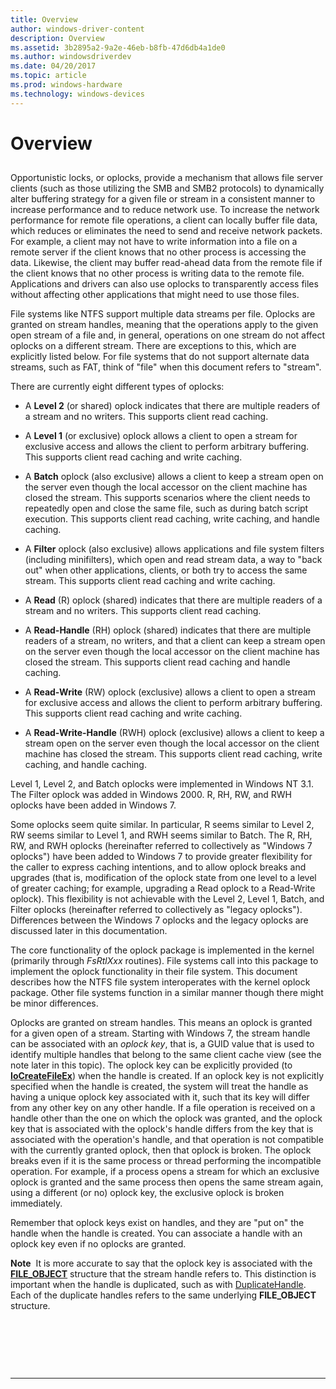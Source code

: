 ```yaml
---
title: Overview
author: windows-driver-content
description: Overview
ms.assetid: 3b2895a2-9a2e-46eb-b8fb-47d6db4a1de0
ms.author: windowsdriverdev
ms.date: 04/20/2017
ms.topic: article
ms.prod: windows-hardware
ms.technology: windows-devices
---
```


# Overview


## <span id="ddk_network_redirector_design_and_performance_if"></span><span id="DDK_NETWORK_REDIRECTOR_DESIGN_AND_PERFORMANCE_IF"></span>


Opportunistic locks, or oplocks, provide a mechanism that allows file server clients (such as those utilizing the SMB and SMB2 protocols) to dynamically alter buffering strategy for a given file or stream in a consistent manner to increase performance and to reduce network use. To increase the network performance for remote file operations, a client can locally buffer file data, which reduces or eliminates the need to send and receive network packets. For example, a client may not have to write information into a file on a remote server if the client knows that no other process is accessing the data. Likewise, the client may buffer read-ahead data from the remote file if the client knows that no other process is writing data to the remote file. Applications and drivers can also use oplocks to transparently access files without affecting other applications that might need to use those files.

File systems like NTFS support multiple data streams per file. Oplocks are granted on stream handles, meaning that the operations apply to the given open stream of a file and, in general, operations on one stream do not affect oplocks on a different stream. There are exceptions to this, which are explicitly listed below. For file systems that do not support alternate data streams, such as FAT, think of "file" when this document refers to "stream".

There are currently eight different types of oplocks:

-   A **Level 2** (or shared) oplock indicates that there are multiple readers of a stream and no writers. This supports client read caching.

-   A **Level 1** (or exclusive) oplock allows a client to open a stream for exclusive access and allows the client to perform arbitrary buffering. This supports client read caching and write caching.

-   A **Batch** oplock (also exclusive) allows a client to keep a stream open on the server even though the local accessor on the client machine has closed the stream. This supports scenarios where the client needs to repeatedly open and close the same file, such as during batch script execution. This supports client read caching, write caching, and handle caching.

-   A **Filter** oplock (also exclusive) allows applications and file system filters (including minifilters), which open and read stream data, a way to "back out" when other applications, clients, or both try to access the same stream. This supports client read caching and write caching.

-   A **Read** (R) oplock (shared) indicates that there are multiple readers of a stream and no writers. This supports client read caching.

-   A **Read-Handle** (RH) oplock (shared) indicates that there are multiple readers of a stream, no writers, and that a client can keep a stream open on the server even though the local accessor on the client machine has closed the stream. This supports client read caching and handle caching.

-   A **Read-Write** (RW) oplock (exclusive) allows a client to open a stream for exclusive access and allows the client to perform arbitrary buffering. This supports client read caching and write caching.

-   A **Read-Write-Handle** (RWH) oplock (exclusive) allows a client to keep a stream open on the server even though the local accessor on the client machine has closed the stream. This supports client read caching, write caching, and handle caching.

Level 1, Level 2, and Batch oplocks were implemented in Windows NT 3.1. The Filter oplock was added in Windows 2000. R, RH, RW, and RWH oplocks have been added in Windows 7.

Some oplocks seem quite similar. In particular, R seems similar to Level 2, RW seems similar to Level 1, and RWH seems similar to Batch. The R, RH, RW, and RWH oplocks (hereinafter referred to collectively as "Windows 7 oplocks") have been added to Windows 7 to provide greater flexibility for the caller to express caching intentions, and to allow oplock breaks and upgrades (that is, modification of the oplock state from one level to a level of greater caching; for example, upgrading a Read oplock to a Read-Write oplock). This flexibility is not achievable with the Level 2, Level 1, Batch, and Filter oplocks (hereinafter referred to collectively as "legacy oplocks"). Differences between the Windows 7 oplocks and the legacy oplocks are discussed later in this documentation.

The core functionality of the oplock package is implemented in the kernel (primarily through *FsRtlXxx* routines). File systems call into this package to implement the oplock functionality in their file system. This document describes how the NTFS file system interoperates with the kernel oplock package. Other file systems function in a similar manner though there might be minor differences.

Oplocks are granted on stream handles. This means an oplock is granted for a given open of a stream. Starting with Windows 7, the stream handle can be associated with an *oplock key*, that is, a GUID value that is used to identify multiple handles that belong to the same client cache view (see the note later in this topic). The oplock key can be explicitly provided (to [**IoCreateFileEx**](https://msdn.microsoft.com/library/windows/hardware/ff548283)) when the handle is created. If an oplock key is not explicitly specified when the handle is created, the system will treat the handle as having a unique oplock key associated with it, such that its key will differ from any other key on any other handle. If a file operation is received on a handle other than the one on which the oplock was granted, and the oplock key that is associated with the oplock's handle differs from the key that is associated with the operation's handle, and that operation is not compatible with the currently granted oplock, then that oplock is broken. The oplock breaks even if it is the same process or thread performing the incompatible operation. For example, if a process opens a stream for which an exclusive oplock is granted and the same process then opens the same stream again, using a different (or no) oplock key, the exclusive oplock is broken immediately.

Remember that oplock keys exist on handles, and they are "put on" the handle when the handle is created. You can associate a handle with an oplock key even if no oplocks are granted.

**Note**  It is more accurate to say that the oplock key is associated with the [**FILE\_OBJECT**](https://msdn.microsoft.com/library/windows/hardware/ff545834) structure that the stream handle refers to. This distinction is important when the handle is duplicated, such as with [DuplicateHandle](http://go.microsoft.com/fwlink/p/?linkid=124237). Each of the duplicate handles refers to the same underlying **FILE\_OBJECT** structure.

 

 

 


--------------------


